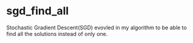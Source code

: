 # sgd_find_all
Stochastic Gradient Descent(SGD) evovled in my algorithm to be able to find all the solutions instead of only one. 
